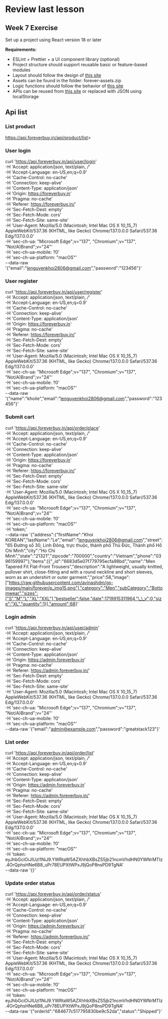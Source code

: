 # Review last lesson

## Week 7 Exercise

Set up a project using React version 18 or later

**Requirements:**

- ESLint + Prettier + a UI component library (optional)
- Project structure should support reusable basic or feature-based modules
- Layout should follow the design of [this site](https://foreverbuy.in/)
- Assets can be found in the folder: forever-assets.zip
- Logic functions should follow the behavior of [this site](https://foreverbuy.in/)
- APIs can be reused from [this site](https://foreverbuy.in/) or replaced with JSON using localStorage

## Api list

### List product

<https://api.foreverbuy.in/api/product/list>>

### User login

curl '<https://api.foreverbuy.in/api/user/login>' \
 -H 'Accept: application/json, text/plain, _/_' \
 -H 'Accept-Language: en-US,en;q=0.9' \
 -H 'Cache-Control: no-cache' \
 -H 'Connection: keep-alive' \
 -H 'Content-Type: application/json' \
 -H 'Origin: <https://foreverbuy.in>' \
 -H 'Pragma: no-cache' \
 -H 'Referer: <https://foreverbuy.in/>' \
 -H 'Sec-Fetch-Dest: empty' \
 -H 'Sec-Fetch-Mode: cors' \
 -H 'Sec-Fetch-Site: same-site' \
 -H 'User-Agent: Mozilla/5.0 (Macintosh; Intel Mac OS X 10_15_7) AppleWebKit/537.36 (KHTML, like Gecko) Chrome/137.0.0.0 Safari/537.36 Edg/137.0.0.0' \
 -H 'sec-ch-ua: "Microsoft Edge";v="137", "Chromium";v="137", "Not/A)Brand";v="24"' \
 -H 'sec-ch-ua-mobile: ?0' \
 -H 'sec-ch-ua-platform: "macOS"' \
 --data-raw '{"email":"<lenguyenkhoi2806@gmail.com>","password":"123456"}'

### User register

curl '<https://api.foreverbuy.in/api/user/register>' \
 -H 'Accept: application/json, text/plain, _/_' \
 -H 'Accept-Language: en-US,en;q=0.9' \
 -H 'Cache-Control: no-cache' \
 -H 'Connection: keep-alive' \
 -H 'Content-Type: application/json' \
 -H 'Origin: <https://foreverbuy.in>' \
 -H 'Pragma: no-cache' \
 -H 'Referer: <https://foreverbuy.in/>' \
 -H 'Sec-Fetch-Dest: empty' \
 -H 'Sec-Fetch-Mode: cors' \
 -H 'Sec-Fetch-Site: same-site' \
 -H 'User-Agent: Mozilla/5.0 (Macintosh; Intel Mac OS X 10_15_7) AppleWebKit/537.36 (KHTML, like Gecko) Chrome/137.0.0.0 Safari/537.36 Edg/137.0.0.0' \
 -H 'sec-ch-ua: "Microsoft Edge";v="137", "Chromium";v="137", "Not/A)Brand";v="24"' \
 -H 'sec-ch-ua-mobile: ?0' \
 -H 'sec-ch-ua-platform: "macOS"' \
 --data-raw '{"name":"khoile","email":"<lenguyenkhoi2806@gmail.com>","password":"123456"}'

### Submit cart

curl '<https://api.foreverbuy.in/api/order/place>' \
 -H 'Accept: application/json, text/plain, _/_' \
 -H 'Accept-Language: en-US,en;q=0.9' \
 -H 'Cache-Control: no-cache' \
 -H 'Connection: keep-alive' \
 -H 'Content-Type: application/json' \
 -H 'Origin: <https://foreverbuy.in>' \
 -H 'Pragma: no-cache' \
 -H 'Referer: <https://foreverbuy.in/>' \
 -H 'Sec-Fetch-Dest: empty' \
 -H 'Sec-Fetch-Mode: cors' \
 -H 'Sec-Fetch-Site: same-site' \
 -H 'User-Agent: Mozilla/5.0 (Macintosh; Intel Mac OS X 10_15_7) AppleWebKit/537.36 (KHTML, like Gecko) Chrome/137.0.0.0 Safari/537.36 Edg/137.0.0.0' \
 -H 'sec-ch-ua: "Microsoft Edge";v="137", "Chromium";v="137", "Not/A)Brand";v="24"' \
 -H 'sec-ch-ua-mobile: ?0' \
 -H 'sec-ch-ua-platform: "macOS"' \
 -H 'token;' \
 --data-raw '{"address":{"firstName":"Khoi KOREAN","lastName":"Le","email":"<lenguyenkhoi2806@gmail.com>","street":"65 Đường số 30, Linh Đông, trực thuộc, thành phố Thủ Đức, Thành phố Hồ Chí Minh","city":"Ho Chi Minh","state":"21321","zipcode":"700000","country":"Vietnam","phone":"0396159997"},"items":[{"\_id":"6683d5e07f779795ecfa98bd","name":"Men Tapered Fit Flat-Front Trousers","description":"A lightweight, usually knitted, pullover shirt, close-fitting and with a round neckline and short sleeves, worn as an undershirt or outer garment.","price":58,"image":["https://raw.githubusercontent.com/avinashdm/gs-images/main/forever/p_img15.png"],"category":"Men","subCategory":"Bottomwear","sizes":["S","M","L","XL","XXL"],"bestseller":false,"date":1719915311964,"\_\_v":0,"size":"XL","quantity":1}],"amount":68}'

### Login admin

curl '<https://api.foreverbuy.in/api/user/admin>' \
 -H 'Accept: application/json, text/plain, _/_' \
 -H 'Accept-Language: en-US,en;q=0.9' \
 -H 'Cache-Control: no-cache' \
 -H 'Connection: keep-alive' \
 -H 'Content-Type: application/json' \
 -H 'Origin: <https://admin.foreverbuy.in>' \
 -H 'Pragma: no-cache' \
 -H 'Referer: <https://admin.foreverbuy.in/>' \
 -H 'Sec-Fetch-Dest: empty' \
 -H 'Sec-Fetch-Mode: cors' \
 -H 'Sec-Fetch-Site: same-site' \
 -H 'User-Agent: Mozilla/5.0 (Macintosh; Intel Mac OS X 10_15_7) AppleWebKit/537.36 (KHTML, like Gecko) Chrome/137.0.0.0 Safari/537.36 Edg/137.0.0.0' \
 -H 'sec-ch-ua: "Microsoft Edge";v="137", "Chromium";v="137", "Not/A)Brand";v="24"' \
 -H 'sec-ch-ua-mobile: ?0' \
 -H 'sec-ch-ua-platform: "macOS"' \
 --data-raw '{"email":"<admin@example.com>","password":"greatstack123"}'

### List order

curl '<https://api.foreverbuy.in/api/order/list>' \
 -H 'Accept: application/json, text/plain, _/_' \
 -H 'Accept-Language: en-US,en;q=0.9' \
 -H 'Cache-Control: no-cache' \
 -H 'Connection: keep-alive' \
 -H 'Content-Type: application/json' \
 -H 'Origin: <https://admin.foreverbuy.in>' \
 -H 'Pragma: no-cache' \
 -H 'Referer: <https://admin.foreverbuy.in/>' \
 -H 'Sec-Fetch-Dest: empty' \
 -H 'Sec-Fetch-Mode: cors' \
 -H 'Sec-Fetch-Site: same-site' \
 -H 'User-Agent: Mozilla/5.0 (Macintosh; Intel Mac OS X 10_15_7) AppleWebKit/537.36 (KHTML, like Gecko) Chrome/137.0.0.0 Safari/537.36 Edg/137.0.0.0' \
 -H 'sec-ch-ua: "Microsoft Edge";v="137", "Chromium";v="137", "Not/A)Brand";v="24"' \
 -H 'sec-ch-ua-mobile: ?0' \
 -H 'sec-ch-ua-platform: "macOS"' \
 -H 'token: eyJhbGciOiJIUzI1NiJ9.YWRtaW5AZXhhbXBsZS5jb21ncmVhdHN0YWNrMTIz.4OrQphsHNe6B8_uPr78EUPXtWPxJ9jQoP8nsPD9TgNA' \
 --data-raw '{}'

### Update order status

curl '<https://api.foreverbuy.in/api/order/status>' \
 -H 'Accept: application/json, text/plain, _/_' \
 -H 'Accept-Language: en-US,en;q=0.9' \
 -H 'Cache-Control: no-cache' \
 -H 'Connection: keep-alive' \
 -H 'Content-Type: application/json' \
 -H 'Origin: <https://admin.foreverbuy.in>' \
 -H 'Pragma: no-cache' \
 -H 'Referer: <https://admin.foreverbuy.in/>' \
 -H 'Sec-Fetch-Dest: empty' \
 -H 'Sec-Fetch-Mode: cors' \
 -H 'Sec-Fetch-Site: same-site' \
 -H 'User-Agent: Mozilla/5.0 (Macintosh; Intel Mac OS X 10_15_7) AppleWebKit/537.36 (KHTML, like Gecko) Chrome/137.0.0.0 Safari/537.36 Edg/137.0.0.0' \
 -H 'sec-ch-ua: "Microsoft Edge";v="137", "Chromium";v="137", "Not/A)Brand";v="24"' \
 -H 'sec-ch-ua-mobile: ?0' \
 -H 'sec-ch-ua-platform: "macOS"' \
 -H 'token: eyJhbGciOiJIUzI1NiJ9.YWRtaW5AZXhhbXBsZS5jb21ncmVhdHN0YWNrMTIz.4OrQphsHNe6B8_uPr78EUPXtWPxJ9jQoP8nsPD9TgNA' \
 --data-raw '{"orderId":"684677c517795830be9c52da","status":"Shipped"}'
